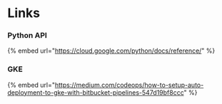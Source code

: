 # Links

### Python API

{% embed url="https://cloud.google.com/python/docs/reference/" %}

### GKE

{% embed url="https://medium.com/codeops/how-to-setup-auto-deployment-to-gke-with-bitbucket-pipelines-547d19bf8ccc" %}



